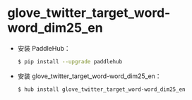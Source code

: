 # glove_twitter_target_word-word_dim25_en
* 安装 PaddleHub：

    ```bash
    $ pip install --upgrade paddlehub
    ```

* 安装 glove_twitter_target_word-word_dim25_en：

    ```bash
    $ hub install glove_twitter_target_word-word_dim25_en
    ```
